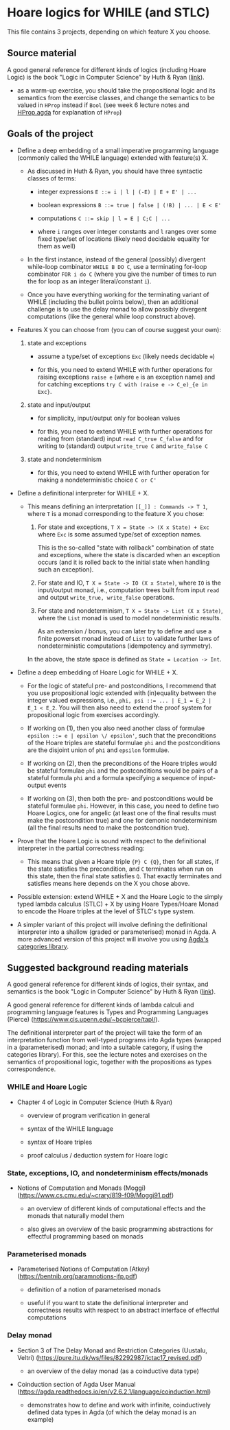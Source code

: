 # Hoare logics for WHILE (and STLC)

This file contains 3 projects, depending on which feature X you choose.

## Source material

A good general reference for different kinds of logics (including
Hoare Logic) is the book "Logic in Computer Science" by Huth & Ryan
([link](https://www.cs.bham.ac.uk/research/projects/lics/)).

  - as a warm-up exercise, you should take the propositional logic and 
    its semantics from the exercise classes, and change the semantics
    to be valued in `HProp` instead if `Bool` (see week 6 lecture notes
    and [HProp.agda](agda/HProp.agda) for explanation of `HProp`)

## Goals of the project

* Define a deep embedding of a small imperative programming language
  (commonly called the WHILE language) extended with feature(s) X.

  - As discussed in Huth & Ryan, you should have three syntactic classes
    of terms:
    
    - integer expressions `E ::= i | l | (-E) | E + E' | ...`

    - boolean expressions `B ::= true | false | (!B) | ... | E < E'`
    
    - computations `C ::= skip | l = E | C;C | ...`
    
    - where `i` ranges over integer constants and `l` ranges over
      some fixed type/set of locations (likely need decidable equality
      for them as well)

  - In the first instance, instead of the general (possibly) divergent
    while-loop combinator `WHILE B DO C`, use a terminating for-loop
    combinator `FOR i do C` (where you give the number of times to run
    the for loop as an integer literal/constant `i`).

  - Once you have everything working for the terminating variant of
    WHILE (including the bullet points below), then an additional
    challenge is to use the delay monad to allow possibly divergent
    computations (like the general while loop construct above).

* Features X you can choose from (you can of course suggest your own):

  1. state and exceptions
  
     - assume a type/set of exceptions `Exc` (likely needs decidable `≡`)
  
     - for this, you need to extend WHILE with further operations for
       raising exceptions `raise e` (where `e` is an exception name) and
       for catching exceptions `try C with (raise e -> C_e)_{e in Exc}`.
  
  2. state and input/output
  
     - for simplicity, input/output only for boolean values
  
     - for this, you need to extend WHILE with further operations for
       reading from (standard) input `read C_true C_false` and for
       writing to (standard) output `write_true C` and `write_false C`
  
  3. state and nondeterminism

     - for this, you need to extend WHILE with further operation for
       making a nondeterministic choice `C or C'`

* Define a definitional interpreter for WHILE + X.

  - This means defining an interpretation `[[_]] : Commands -> T 1`,
    where `T` is a monad corresponding to the feature X you chose:

    1. For state and exceptions, `T X = State -> (X x State) + Exc`
       where `Exc` is some assumed type/set of exception names.
       
       This is the so-called "state with rollback" combination of
       state and exceptions, where the state is discarded when an 
       exception occurs (and it is rolled back to the initial state
       when handling such an exception).

    2. For state and IO, `T X = State -> IO (X x State)`, where `IO`
       is the input/output monad, i.e., computation trees built from 
       input `read` and output `write_true, write_false` operations.
       
    3. For state and nondeterminism, `T X = State -> List (X x State)`, 
       where the `List` monad is used to model nondeterministic results.
       
       As an extension / bonus, you can later try to define and use a 
       finite powerset monad instead of `List` to validate further laws
       of nondeterministic computations (idempotency and symmetry).
    
    In the above, the state space is defined as `State = Location -> Int`.

* Define a deep embedding of Hoare Logic for WHILE + X.
    
  - For the logic of stateful pre- and postconditions, I recommend that you
    use propositional logic extended with (in)equality between the integer
    valued expressions, i.e., `phi, psi ::= ... | E_1 = E_2 | E_1 < E_2`.
    You will then also need to extend the proof system for propositional
    logic from exercises accordingly.
    
  - If working on (1), then you also need another class of formulae 
    `epsilon ::= e | epsilon \/ epsilon'`, such that the preconditions 
    of the Hoare triples are stateful formulae `phi` and the postconditions
    are the disjoint union of `phi` and `epsilon` formulae.
    
  - If working on (2), then the preconditions of the Hoare triples would
    be stateful formulae `phi` and the postconditions would be pairs of
    a stateful formula `phi` and a formula specifying a sequence of 
    input-output events
    
  - If working on (3), then both the pre- and postconditions would be 
    stateful formulae `phi`. However, in this case, you need to define
    two Hoare Logics, one for angelic (at least one of the final results
    must make the postcondition true) and one for demonic nondeterminism
    (all the final results need to make the postcondition true).

* Prove that the Hoare Logic is sound with respect to the definitional
  interpreter in the partial correctness reading:
  
  - This means that given a Hoare triple `{P} C {Q}`, then for all states, 
    if the state satisfies the precondition, and `C` terminates when run
    on this state, then the final state satisfies `Q`. That exactly 
    terminates and satisfies means here depends on the X you chose above.

* Possible extension: extend WHILE + X and the Hoare Logic to the simply
  typed lambda calculus (STLC) + X by using Hoare Types/Hoare Monad to
  encode the Hoare triples at the level of STLC's type system.

* A simpler variant of this project will involve defining the
  definitional interpreter into a shallow (graded or parameterised) monad
  in Agda. A more advanced version of this project will involve you using
  [Agda's categories library](https://github.com/agda/agda-categories).

## Suggested background reading materials

A good general reference for different kinds of logics, their syntax,
and semantics is the book "Logic in Computer Science" by Huth & Ryan
([link](https://www.cs.bham.ac.uk/research/projects/lics/)).

A good general reference for different kinds of lambda calculi and
programming language features is Types and Programming Languages
(Pierce) (https://www.cis.upenn.edu/~bcpierce/tapl/).

The definitional interpreter part of the project will take the form of
an interpretation function from well-typed programs into Agda types
(wrapped in a (parameterised) monad; and into a suitable category, if
using the categories library). For this, see the lecture notes and
exercises on the semantics of propositional logic, together with the
propositions as types correspondence.

### WHILE and Hoare Logic

* Chapter 4 of Logic in Computer Science (Huth & Ryan)

  - overview of program verification in general

  - syntax of the WHILE language

  - syntax of Hoare triples

  - proof calculus / deduction system for Hoare logic

### State, exceptions, IO, and nondeterminism effects/monads

* Notions of Computation and Monads (Moggi)
  (https://www.cs.cmu.edu/~crary/819-f09/Moggi91.pdf)

  - an overview of different kinds of computational effects and
    the monads that naturally model them

  - also gives an overview of the basic programming abstractions
    for effectful programming based on monads

### Parameterised monads

* Parameterised Notions of Computation (Atkey)
  (https://bentnib.org/paramnotions-jfp.pdf)

  - definition of a notion of parameterised monads

  - useful if you want to state the definitional interpreter and
    correctness results with respect to an abstract interface of
    effectful computations

### Delay monad

* Section 3 of The Delay Monad and Restriction Categories (Uustalu,
  Veltri) (https://pure.itu.dk/ws/files/82292987/ictac17_revised.pdf)

  - an overview of the delay monad (as a coinductive data type)

* Coinduction section of Agda User Manual
  (https://agda.readthedocs.io/en/v2.6.2.1/language/coinduction.html)

  - demonstrates how to define and work with infinite, coinductively
    defined data types in Agda (of which the delay monad is an example)
